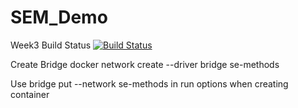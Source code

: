 # SEM_Demo
Week3 Build Status [![Build Status](https://travis-ci.com/Kevin-Sim/SEM_Demo.svg?branch=week3)](https://travis-ci.com/Kevin-Sim/SEM_Demo)


Create Bridge
docker network create --driver bridge se-methods

Use bridge put --network se-methods in run options when creating container
